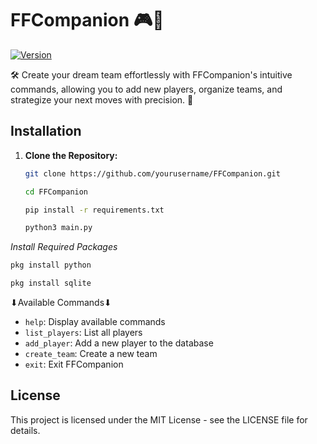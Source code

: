 # FFCompanion 🎮💬

[![Version](https://img.shields.io/badge/version-1.0-blue.svg)](https://github.com/yourusername/FFCompanion)

🛠️ Create your dream team effortlessly with FFCompanion's intuitive commands, allowing you to add new players, organize teams, and strategize your next moves with precision. 🎯

## Installation

1. **Clone the Repository:**
   ```bash
   git clone https://github.com/yourusername/FFCompanion.git
   ```
   ```bash
   cd FFCompanion
   ```
   ```bash
   pip install -r requirements.txt
   ```
   ```bash
   python3 main.py
   ```

_Install Required Packages_

   ```bash
   pkg install python
   ```
   ```bash
   pkg install sqlite
   ```
⬇Available Commands⬇

- `help`: Display available commands
- `list_players`: List all players
- `add_player`: Add a new player to the database
- `create_team`: Create a new team
- `exit`: Exit FFCompanion

## License
This project is licensed under the MIT License - see the LICENSE file for details.
